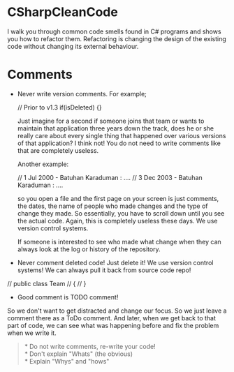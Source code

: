 # CSharpCleanCode
I walk you through common code smells found in C# programs and shows you how to refactor them. Refactoring is changing the design of the existing code without changing its external behaviour.

# Comments

* Never write version comments. For example;
  
  // Prior to v1.3
  if(isDeleted) {}
  
  Just imagine for a second if someone joins that team or wants to maintain that application three years down the track, does he or she really care about every single thing that happened over various versions of that application?
  I think not! You do not need to write comments like that are completely useless.
  
  Another example:
  
  // 1 Jul 2000 - Batuhan Karaduman : ....
  // 3 Dec 2003 - Batuhan Karaduman : ....
  
   so you open a file and the first page on your screen is just comments, the dates, the name of people who made changes and the type of change they made. So essentially, you have to scroll down until you see the actual code. Again, this is completely useless these days. We use version control systems.
   
   If someone is interested to see who made what change when they can always look at the log or history of the repository.
   
* Never comment deleted code! Just delete it! We use version control systems! We can always pull it back from source code repo!

 // public class Team
 // {
 // }
 
 
 * Good comment is TODO comment!
 
 So we don't want to get distracted and change our focus. So we just leave a comment there as a ToDo comment. And later, when we get back to that part of code, we can see what was happening before and fix the problem when we write it.
 
 <blockquote>
  * Do not write comments, re-write your code! <br/>
  * Don't explain "Whats" (the obvious) <br/>
  * Explain "Whys" and "hows" <br/>
  </blockquote>
